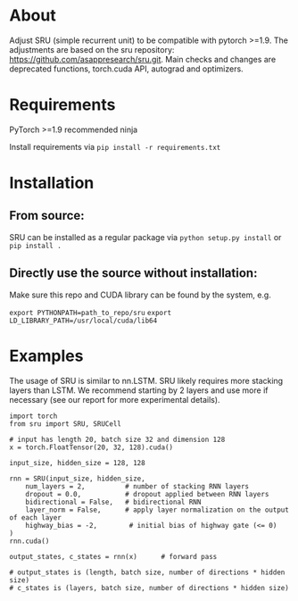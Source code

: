 # About
Adjust SRU (simple recurrent unit) to be compatible with pytorch >=1.9. The adjustments are based on the sru repository: https://github.com/asappresearch/sru.git. Main checks and changes are deprecated functions, torch.cuda API, autograd and optimizers.

# Requirements
PyTorch >=1.9 recommended
ninja

Install requirements via `pip install -r requirements.txt`

# Installation
## From source:
SRU can be installed as a regular package via `python setup.py install` or `pip install .`
## Directly use the source without installation:
Make sure this repo and CUDA library can be found by the system, e.g.

`export PYTHONPATH=path_to_repo/sru`
`export LD_LIBRARY_PATH=/usr/local/cuda/lib64`

# Examples
The usage of SRU is similar to nn.LSTM. SRU likely requires more stacking layers than LSTM. We recommend starting by 2 layers and use more if necessary (see our report for more experimental details).
```
import torch
from sru import SRU, SRUCell

# input has length 20, batch size 32 and dimension 128
x = torch.FloatTensor(20, 32, 128).cuda()

input_size, hidden_size = 128, 128

rnn = SRU(input_size, hidden_size,
    num_layers = 2,          # number of stacking RNN layers
    dropout = 0.0,           # dropout applied between RNN layers
    bidirectional = False,   # bidirectional RNN
    layer_norm = False,      # apply layer normalization on the output of each layer
    highway_bias = -2,        # initial bias of highway gate (<= 0)
)
rnn.cuda()

output_states, c_states = rnn(x)      # forward pass

# output_states is (length, batch size, number of directions * hidden size)
# c_states is (layers, batch size, number of directions * hidden size)
```

